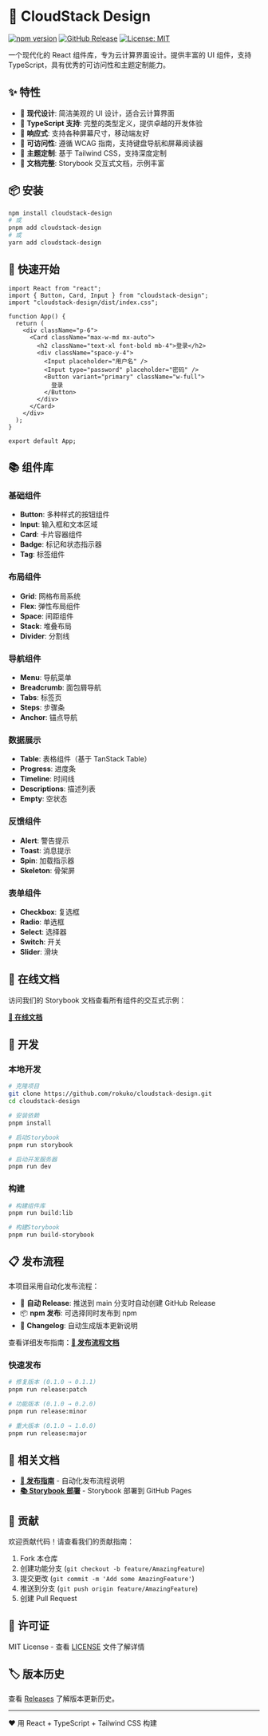 # 🚀 CloudStack Design

[![npm version](https://badge.fury.io/js/cloudstack-design.svg)](https://badge.fury.io/js/cloudstack-design)
[![GitHub Release](https://img.shields.io/github/release/rokuko/cloudstack-design.svg)](https://github.com/rokuko/cloudstack-design/releases)
[![License: MIT](https://img.shields.io/badge/License-MIT-blue.svg)](https://opensource.org/licenses/MIT)

一个现代化的 React 组件库，专为云计算界面设计。提供丰富的 UI 组件，支持 TypeScript，具有优秀的可访问性和主题定制能力。

## ✨ 特性

- 🎨 **现代设计**: 简洁美观的 UI 设计，适合云计算界面
- 🔧 **TypeScript 支持**: 完整的类型定义，提供卓越的开发体验
- 📱 **响应式**: 支持各种屏幕尺寸，移动端友好
- 🎯 **可访问性**: 遵循 WCAG 指南，支持键盘导航和屏幕阅读器
- 🎨 **主题定制**: 基于 Tailwind CSS，支持深度定制
- 📖 **文档完整**: Storybook 交互式文档，示例丰富

## 📦 安装

```bash
npm install cloudstack-design
# 或
pnpm add cloudstack-design
# 或
yarn add cloudstack-design
```

## 🚀 快速开始

```tsx
import React from "react";
import { Button, Card, Input } from "cloudstack-design";
import "cloudstack-design/dist/index.css";

function App() {
  return (
    <div className="p-6">
      <Card className="max-w-md mx-auto">
        <h2 className="text-xl font-bold mb-4">登录</h2>
        <div className="space-y-4">
          <Input placeholder="用户名" />
          <Input type="password" placeholder="密码" />
          <Button variant="primary" className="w-full">
            登录
          </Button>
        </div>
      </Card>
    </div>
  );
}

export default App;
```

## 📚 组件库

### 基础组件

- **Button**: 多种样式的按钮组件
- **Input**: 输入框和文本区域
- **Card**: 卡片容器组件
- **Badge**: 标记和状态指示器
- **Tag**: 标签组件

### 布局组件

- **Grid**: 网格布局系统
- **Flex**: 弹性布局组件
- **Space**: 间距组件
- **Stack**: 堆叠布局
- **Divider**: 分割线

### 导航组件

- **Menu**: 导航菜单
- **Breadcrumb**: 面包屑导航
- **Tabs**: 标签页
- **Steps**: 步骤条
- **Anchor**: 锚点导航

### 数据展示

- **Table**: 表格组件（基于 TanStack Table）
- **Progress**: 进度条
- **Timeline**: 时间线
- **Descriptions**: 描述列表
- **Empty**: 空状态

### 反馈组件

- **Alert**: 警告提示
- **Toast**: 消息提示
- **Spin**: 加载指示器
- **Skeleton**: 骨架屏

### 表单组件

- **Checkbox**: 复选框
- **Radio**: 单选框
- **Select**: 选择器
- **Switch**: 开关
- **Slider**: 滑块

## 🎨 在线文档

访问我们的 Storybook 文档查看所有组件的交互式示例：

**[📖 在线文档](https://rokuko.github.io/cloudstack-design/)**

## 🔧 开发

### 本地开发

```bash
# 克隆项目
git clone https://github.com/rokuko/cloudstack-design.git
cd cloudstack-design

# 安装依赖
pnpm install

# 启动Storybook
pnpm run storybook

# 启动开发服务器
pnpm run dev
```

### 构建

```bash
# 构建组件库
pnpm run build:lib

# 构建Storybook
pnpm run build-storybook
```

## 📋 发布流程

本项目采用自动化发布流程：

- 🔄 **自动 Release**: 推送到 main 分支时自动创建 GitHub Release
- 📦 **npm 发布**: 可选择同时发布到 npm
- 📝 **Changelog**: 自动生成版本更新说明

查看详细发布指南：**[📖 发布流程文档](./RELEASE_GUIDE.md)**

### 快速发布

```bash
# 修复版本 (0.1.0 → 0.1.1)
pnpm run release:patch

# 功能版本 (0.1.0 → 0.2.0)
pnpm run release:minor

# 重大版本 (0.1.0 → 1.0.0)
pnpm run release:major
```

## 📖 相关文档

- **[🚀 发布指南](./RELEASE_GUIDE.md)** - 自动化发布流程说明
- **[📚 Storybook 部署](./STORYBOOK_DEPLOYMENT.md)** - Storybook 部署到 GitHub Pages

## 🤝 贡献

欢迎贡献代码！请查看我们的贡献指南：

1. Fork 本仓库
2. 创建功能分支 (`git checkout -b feature/AmazingFeature`)
3. 提交更改 (`git commit -m 'Add some AmazingFeature'`)
4. 推送到分支 (`git push origin feature/AmazingFeature`)
5. 创建 Pull Request

## 📄 许可证

MIT License - 查看 [LICENSE](LICENSE) 文件了解详情

## 🏷️ 版本历史

查看 [Releases](https://github.com/rokuko/cloudstack-design/releases) 了解版本更新历史。

---

❤️ 用 React + TypeScript + Tailwind CSS 构建
